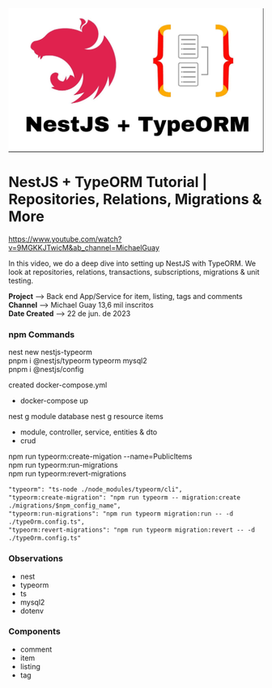 <img src="image.png" alt="Alt text" width="600">

# NestJS + TypeORM Tutorial | Repositories, Relations, Migrations & More

https://www.youtube.com/watch?v=9MGKKJTwicM&ab_channel=MichaelGuay

In this video, we do a deep dive into setting up NestJS with TypeORM. We look at repositories, relations, transactions, subscriptions, migrations & unit testing.

**Project** --> Back end App/Service for item, listing, tags and comments<br>
**Channel** --> Michael Guay 13,6 mil inscritos<br>
**Date Created** --> 22 de jun. de 2023

### npm Commands

nest new nestjs-typeorm<br>
pnpm i @nestjs/typeorm typeorm mysql2<br>
pnpm i @nestjs/config<br>

created docker-compose.yml

- docker-compose up

nest g module database
nest g resource items

- module, controller, service, entities & dto
- crud

npm run typeorm:create-migation --name=PublicItems<br>
npm run typeorm:run-migrations<br>
npm run typeorm:revert-migrations<br>

```
"typeorm": "ts-node ./node_modules/typeorm/cli",
"typeorm:create-migration": "npm run typeorm -- migration:create ./migrations/$npm_config_name",
"typeorm:run-migrations": "npm run typeorm migration:run -- -d ./typeOrm.config.ts",
"typeorm:revert-migrations": "npm run typeorm migration:revert -- -d ./typeOrm.config.ts"
```

### Observations

- nest
- typeorm
- ts
- mysql2
- dotenv

### Components

- comment
- item
- listing
- tag
